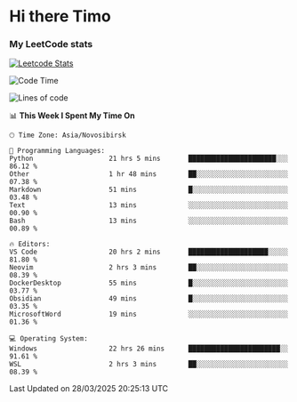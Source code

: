 # Hi there Timo
### My LeetCode stats
[![Leetcode Stats](https://leetcard.jacoblin.cool/przdtl?border=0&radius=20&ext=heatmap&theme=nord)](https://leetcode.com/przdtl)

<!--START_SECTION:waka-->
![Code Time](http://img.shields.io/badge/Code%20Time-714%20hrs%2019%20mins-blue)

![Lines of code](https://img.shields.io/badge/From%20Hello%20World%20I%27ve%20Written-84.0%20thousand%20lines%20of%20code-blue)

📊 **This Week I Spent My Time On** 

```text
🕑︎ Time Zone: Asia/Novosibirsk

💬 Programming Languages: 
Python                   21 hrs 5 mins       ██████████████████████░░░   86.12 % 
Other                    1 hr 48 mins        ██░░░░░░░░░░░░░░░░░░░░░░░   07.38 % 
Markdown                 51 mins             █░░░░░░░░░░░░░░░░░░░░░░░░   03.48 % 
Text                     13 mins             ░░░░░░░░░░░░░░░░░░░░░░░░░   00.90 % 
Bash                     13 mins             ░░░░░░░░░░░░░░░░░░░░░░░░░   00.89 % 

🔥 Editors: 
VS Code                  20 hrs 2 mins       ████████████████████░░░░░   81.80 % 
Neovim                   2 hrs 3 mins        ██░░░░░░░░░░░░░░░░░░░░░░░   08.39 % 
DockerDesktop            55 mins             █░░░░░░░░░░░░░░░░░░░░░░░░   03.77 % 
Obsidian                 49 mins             █░░░░░░░░░░░░░░░░░░░░░░░░   03.35 % 
MicrosoftWord            19 mins             ░░░░░░░░░░░░░░░░░░░░░░░░░   01.36 % 

💻 Operating System: 
Windows                  22 hrs 26 mins      ███████████████████████░░   91.61 % 
WSL                      2 hrs 3 mins        ██░░░░░░░░░░░░░░░░░░░░░░░   08.39 % 
```


 Last Updated on 28/03/2025 20:25:13 UTC
<!--END_SECTION:waka-->
